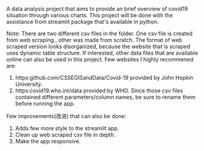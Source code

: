 A data analysis project that aims to provide an brief overview  of 
covid19 situation through various charts. This project will be done with 
the assistance from streamlit package that's available in python. 

Note: There are two different csv files in the folder. One csv file is created from 
web scraping , other was made from scratch. The format of web scraped version 
looks disorganized, because the website that is scraped uses dynamic table structure.
If interested, other data files that are available online can also be used in this 
project. Few websites I highly recommened are: 
1. https:github.com/CSSEGISandData/Covid-19 provided by John Hopkin University.
2. https:covid19.who.int/data provided by WHO.
Since those csv files contained different parameters/column names, be sure to rename them before 
running the app.

Few improvements(改进) that can also be done:
1. Adds few more style to the streamlit app. 
2. Clean up web scraped csv file in depth.
3. Make the app responsive.
